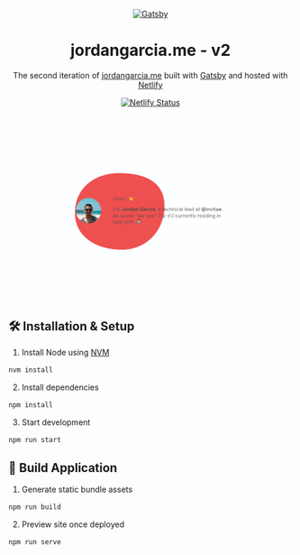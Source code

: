 <p align="center">
  <a href="https://www.gatsbyjs.org/">
    <img alt="Gatsby" src="https://www.gatsbyjs.com/Gatsby-Monogram.svg" width="60" />
  </a>
</p>
<h1 align="center">
  jordangarcia.me - v2
</h1>
<p align="center">
  The second iteration of <a href="https://jordangarcia.me">jordangarcia.me</a> built with <a href="https://www.gatsbyjs.org/">Gatsby</a> and hosted with <a href="https://netlify.com">Netlify</a>
</p>

<p align="center">
  <a href="https://app.netlify.com/sites/jordangarcia/deploys?filter=master" target="_blank">
    <img src="https://api.netlify.com/api/v1/badges/ad73eb57-582d-4b1d-aee9-2a10e847a5a0/deploy-status" alt="Netlify Status" />
  </a>
</p>

![Personal Website](./static/demo.png 'Personal Website')

## 🛠 Installation & Setup

1. Install Node using [NVM](https://github.com/nvm-sh/nvm)

```sh
nvm install
```

2. Install dependencies

```sh
npm install
```

3. Start development

```sh
npm run start
```

## 🚀 Build Application

1. Generate static bundle assets

```sh
npm run build
```

2. Preview site once deployed

```sh
npm run serve
```
